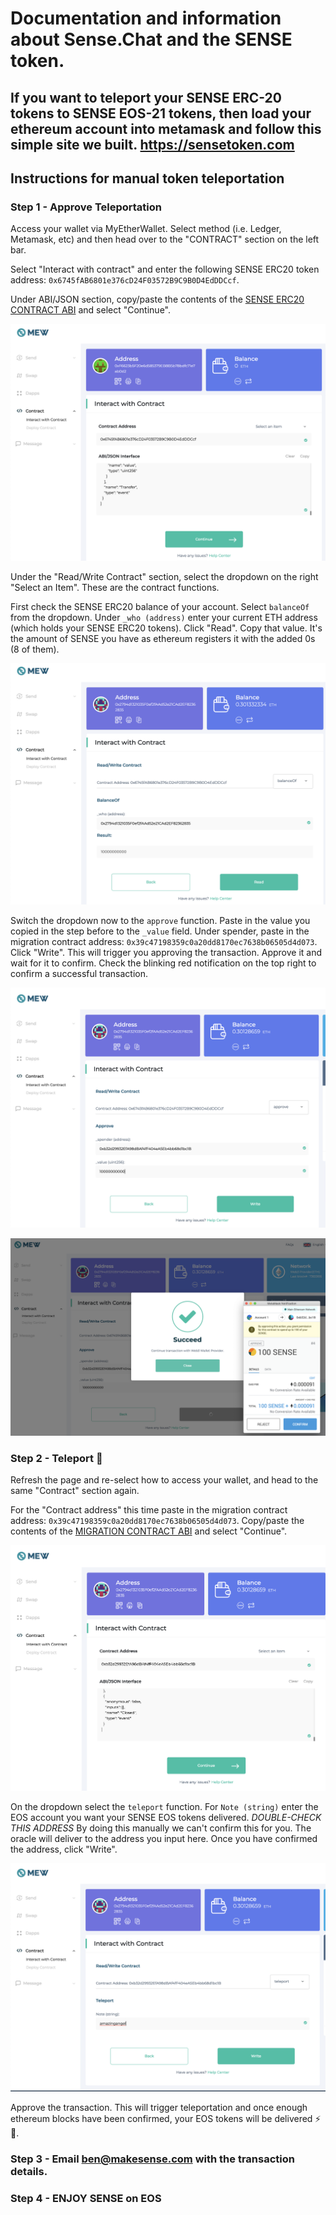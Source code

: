 # Documentation and information about Sense.Chat and the SENSE token.

## If you want to teleport your SENSE ERC-20 tokens to SENSE EOS-21 tokens, then load your ethereum account into metamask and follow this simple site we built. https://sensetoken.com

## Instructions for manual token teleportation

### Step 1 - Approve Teleportation
Access your wallet via MyEtherWallet. Select method (i.e. Ledger, Metamask, etc) and then head over to the "CONTRACT" section on the left bar.

Select "Interact with contract" and enter the following SENSE ERC20 token address: `0x6745fAB6801e376cD24F03572B9C9B0D4EdDDCcf`.

Under ABI/JSON section, copy/paste the contents of the [SENSE ERC20 CONTRACT ABI](senseToken.abi) and select "Continue".

![sense-setup](screenshots/sense-setup.png)

Under the "Read/Write Contract" section, select the dropdown on the right "Select an Item". These are the contract functions.

First check the SENSE ERC20 balance of your account. Select `balanceOf` from the dropdown. Under `_who (address)` enter your current ETH address (which holds your SENSE ERC20 tokens). Click "Read". Copy that value. It's the amount of SENSE you have as ethereum registers it with the added 0s (8 of them).

![balance](screenshots/balance.png)

Switch the dropdown now to the `approve` function. Paste in the value you copied in the step before to the `_value` field. Under spender, paste in the migration contract address: `0x39c47198359c0a20dd8170ec7638b06505d4d073`. Click "Write". This will trigger you approving the transaction. Approve it and wait for it to confirm. Check the blinking red notification on the top right to confirm a successful transaction.

![approve](screenshots/approve.png)

![approve-confirm](screenshots/approve-confirm.png)

### Step 2 - Teleport 🚀
Refresh the page and re-select how to access your wallet, and head to the same "Contract" section again.

For the "Contract address" this time paste in the migration contract address: `0x39c47198359c0a20dd8170ec7638b06505d4d073`. Copy/paste the contents of the [MIGRATION CONTRACT ABI](migration.abi) and select "Continue".

![migration-setup](screenshots/migration-setup.png)

On the dropdown select the `teleport` function. For `Note (string)` enter the EOS account you want your SENSE EOS tokens delivered. *DOUBLE-CHECK THIS ADDRESS* By doing this manually we can't confirm this for you. The oracle will deliver to the address you input here. Once you have confirmed the address, click "Write".

![teleport](screenshots/teleport.png)

Approve the transaction. This will trigger teleportation and once enough ethereum blocks have been confirmed, your EOS tokens will be delivered ⚡ 🚀.

### Step 3 - Email ben@makesense.com with the transaction details. 

### Step 4 - ENJOY SENSE on EOS
